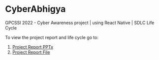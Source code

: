 # CyberAbhigya
GPCSSI 2022 - Cyber Awareness project | using React Native | SDLC Life Cycle



To view the project report and life cycle go to:

1. <a href="https://www.canva.com/design/DAFG1NqhjWo/KdAgw5zBHq1iVRlnhug1CA/view?utm_content=DAFG1NqhjWo&utm_campaign=designshare&utm_medium=link&utm_source=editor">Project Report PPTx</a>
2. <a href="https://drive.google.com/drive/folders/1Qis6KtGmTSkuup5siU2fU8FgL4lLoiRD?usp=share_link">Project Report File</a>

